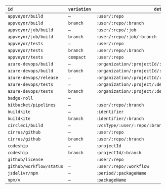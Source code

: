 | `id`                     | `variation` | `details`                                               | `to`                                           |
| :----------------------- | ----------- | ------------------------------------------------------- | ---------------------------------------------- |
| `appveyor/build`         | `—`         | `:user/:repo`                                           | `https://www.appveyor.com`                     |
| `appveyor/build`         | `branch`    | `:user/:repo/:branch`                                   | `https://www.appveyor.com`                     |
| `appveyor/job/build`     | `—`         | `:user/:repo/:job`                                      | `https://www.appveyor.com`                     |
| `appveyor/job/build`     | `branch`    | `:user/:repo/:job/:branch`                              | `https://www.appveyor.com`                     |
| `appveyor/tests`         | `—`         | `:user/:repo`                                           | `https://www.appveyor.com`                     |
| `appveyor/tests`         | `branch`    | `:user/:repo/:branch`                                   | `https://www.appveyor.com`                     |
| `appveyor/tests`         | `compact`   | `:user/:repo`                                           | `https://www.appveyor.com`                     |
| `azure-devops/build`     | `—`         | `:organization/:projectId/:definitionId`                | `https://dev.azure.com`                        |
| `azure-devops/build`     | `branch`    | `:organization/:projectId/:definitionId/:branch`        | `https://dev.azure.com`                        |
| `azure-devops/release`   | `—`         | `:organization/:projectId/:definitionId/:environmentId` | `https://dev.azure.com`                        |
| `azure-devops/tests`     | `—`         | `:organization/:project/:definitionId`                  | `https://dev.azure.com`                        |
| `azure-devops/tests`     | `branch`    | `:organization/:project/:definitionId/:branch`          | `https://dev.azure.com`                        |
| `badge-roll`             | `—`         |                                                         | `https://github.com/agorischek/badge-roll`     |
| `bitbucket/pipelines`    | `—`         | `:user/:repo/:branch`                                   | `https://bitbucket.com`                        |
| `buildkite`              | `—`         | `:identifier`                                           | `https://buildkit.com`                         |
| `buildkite`              | `branch`    | `:identifier/:branch`                                   | `https://buildkit.com`                         |
| `circleci/build`         | `—`         | `:vcsType/:user/:repo/:branch`                          | `https://circleci.com`                         |
| `cirrus/github`          | `—`         | `:user/:repo`                                           | `https://cirrus-ci.org`                        |
| `cirrus/github`          | `branch`    | `:user/:repo/:branch`                                   | `https://cirrus-ci.org`                        |
| `codeship`               | `—`         | `:projectId`                                            | `https://www.cloudbees.com/products/codeship/` |
| `codeship`               | `branch`    | `:projectId/:branch`                                    | `https://www.cloudbees.com/products/codeship/` |
| `github/license`         | `—`         | `:user/:repo`                                           | `:packageHomepage`                             |
| `github/workflow/status` | `—`         | `:user/:repo/:workflow`                                 | `https://github.com`                           |
| `jsdelivr/npm`           | `—`         | `:period/:packageName`                                  | `:packageHomepage`                             |
| `npm/v`                  | `—`         | `:packageName`                                          | `:packageRegistry`                             |
